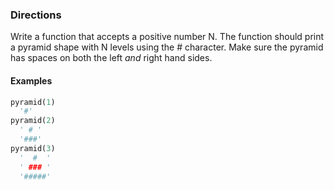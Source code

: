 ### Directions

Write a function that accepts a positive number N. The function should print a pyramid shape with N levels using the # character. Make sure the pyramid has spaces on both the left *and* right hand sides.
 
#### Examples

```python
pyramid(1)
  '#'
pyramid(2)
  ' # '
  '###'
pyramid(3)
  '  #  '
  ' ### '
  '#####'
```
